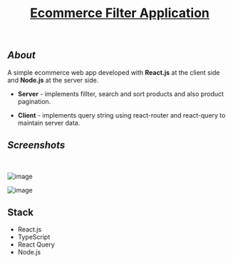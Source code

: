 
<h1 align="center" style="border-bottom: none"><a href="https://react-filter-sort-pagination-ecommerce.onrender.com/" target="_blank">Ecommerce Filter Application</a> </h1>
</br>

## ***About***
A simple ecommerce web app developed with **React.js** at the client side and **Node.js** at the server side.

* **Server** - implements fillter, search and sort products and also product pagination.

* **Client** - implements query string using react-router and react-query to maintain server data.

## ***Screenshots***

</br>

![image](https://user-images.githubusercontent.com/58606266/218529602-b405f55f-4748-455f-82c7-4a5c4811bc43.png)

![image](https://user-images.githubusercontent.com/58606266/218529778-6386a7e2-a757-49ec-9684-9ec797f6dc5c.png)

## Stack
- React.js 
- TypeScript
- React Query
- Node.js
